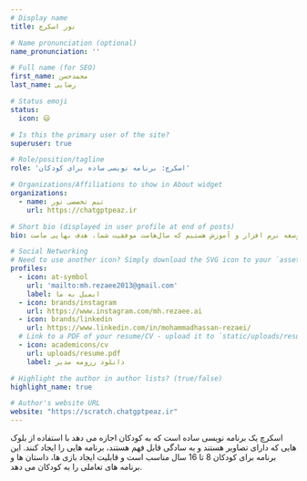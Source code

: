 ```yaml
---
# Display name
title: نور اسکرچ

# Name pronunciation (optional)
name_pronunciation: ''

# Full name (for SEO)
first_name: محمدحسن
last_name: رضایی

# Status emoji
status:
  icon: 😃

# Is this the primary user of the site?
superuser: true

# Role/position/tagline
role: 'اسکرچ: برنامه نویسی ساده برای کودکان'

# Organizations/Affiliations to show in About widget
organizations:
  - name: تیم تخصصی نور
    url: https://chatgptpeaz.ir

# Short bio (displayed in user profile at end of posts)
bio: ما یک تیم تخصصی در زمینه توسعه نرم افزار و آموزش هستیم که سال‌هاست موفقیت شما، هدف نهایی ماست

# Social Networking
# Need to use another icon? Simply download the SVG icon to your `assets/media/icons/` folder.
profiles:
  - icon: at-symbol
    url: 'mailto:mh.rezaee2013@gmail.com'
    label: ایمیل به ما
  - icon: brands/instagram
    url: https://www.instagram.com/mh.rezaee.ai
  - icon: brands/linkedin
    url: https://www.linkedin.com/in/mohammadhassan-rezaei/
  # Link to a PDF of your resume/CV - upload it to `static/uploads/resume.pdf`
  - icon: academicons/cv
    url: uploads/resume.pdf
    label: دانلود رزومه مدیر

# Highlight the author in author lists? (true/false)
highlight_name: true

# Author's website URL
website: "https://scratch.chatgptpeaz.ir"
---
```


اسکرچ یک برنامه نویسی ساده است که به کودکان اجازه می دهد با استفاده از بلوک هایی
 که دارای تصاویر هستند و به سادگی قابل فهم هستند، برنامه هایی را ایجاد کنند.
  این برنامه برای کودکان 8 تا 16 سال مناسب است 
  و قابلیت ایجاد بازی ها، داستان ها و برنامه های تعاملی را به کودکان می دهد.
